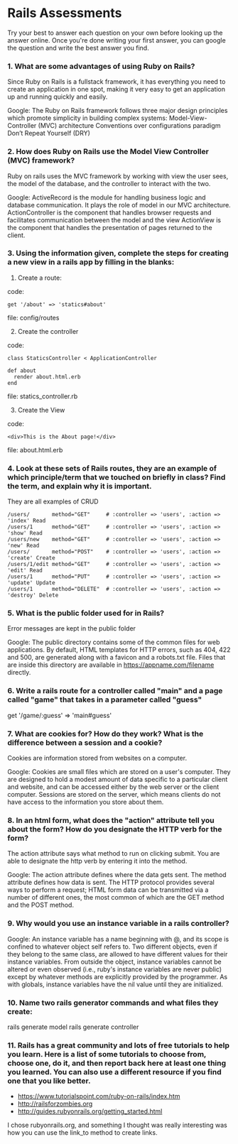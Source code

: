 # Rails Assessments

Try your best to answer each question on your own before looking up the answer online. Once you're done writing your first answer, you can google the question and write the best answer you find.

### 1. What are some advantages of using Ruby on Rails?

Since Ruby on Rails is a fullstack framework, it has everything you need to create an application in one spot, making it very easy to get an application up and running quickly and easily. 

Google: The Ruby on Rails framework follows three major design principles which promote simplicity in building complex systems:
Model-View-Controller (MVC) architecture
Conventions over configurations paradigm
Don’t Repeat Yourself (DRY)

### 2. How does Ruby on Rails use the Model View Controller (MVC) framework?

Ruby on rails uses the MVC framework by working with view the user sees, the model of the database, and the controller to interact with the two. 

Google: 
ActiveRecord is the module for handling business logic and database communication. It plays the role of model in our MVC architecture.
ActionController is the component that handles browser requests and facilitates communication between the model and the view
ActionView is the component that handles the presentation of pages returned to the client. 

### 3. Using the information given, complete the steps for creating a new view in a rails app by filling in the blanks:

  1. Create a route: 
  
  code: 
  ```
  get '/about' => 'statics#about' 
  ```
  file: config/routes
  
  2. Create the controller
  
  code: 
  ```
  class StaticsController < ApplicationController
  
  def about 
    render about.html.erb
  end
  ```
  
  file: statics_controller.rb
  
  3. Create the View
  
  code: 
  
  ```
  <div>This is the About page!</div>
  ```
  
  file: about.html.erb
  
  
### 4. Look at these sets of Rails routes, they are an example of which principle/term that we touched on briefly in class? Find the term, and explain why it is important. 

They are all examples of CRUD

```
/users/       method="GET"     # :controller => 'users', :action => 'index' Read
/users/1      method="GET"     # :controller => 'users', :action => 'show' Read
/users/new    method="GET"     # :controller => 'users', :action => 'new' Read
/users/       method="POST"    # :controller => 'users', :action => 'create' Create
/users/1/edit method="GET"     # :controller => 'users', :action => 'edit' Read
/users/1      method="PUT"     # :controller => 'users', :action => 'update' Update
/users/1      method="DELETE"  # :controller => 'users', :action => 'destroy' Delete
```

### 5. What is the public folder used for in Rails?

Error messages are kept in the public folder

Google: The public directory contains some of the common files for web applications. By default, HTML templates for HTTP errors, such as 404, 422 and 500, are generated along with a favicon and a robots.txt file. Files that are inside this directory are available in https://appname.com/filename directly.

### 6. Write a rails route for a controller called "main" and a page called "game" that takes in a parameter called "guess"

  get '/game/:guess' => 'main#guess'

### 7. What are cookies for? How do they work? What is the difference between a session and a cookie?

Cookies are information stored from websites on a computer.

Google: Cookies are small files which are stored on a user's computer. They are designed to hold a modest amount of data specific to a particular client and website, and can be accessed either by the web server or the client computer. Sessions are stored on the server, which means clients do not have access to the information you store about them.

### 8. In an html form, what does the "action" attribute tell you about the form?  How do you designate the HTTP verb for the form? 

The action attribute says what method to run on clicking submit. You are able to designate the http verb by entering it into the method. 

Google: 
The action attribute defines where the data gets sent.
The method attribute defines how data is sent. The HTTP protocol provides several ways to perform a request; HTML form data can be transmitted via a number of different ones, the most common of which are the GET method and the POST method.

### 9. Why would you use an instance variable in a rails controller?

Google: An instance variable has a name beginning with @, and its scope is confined to whatever object self refers to. Two different objects, even if they belong to the same class, are allowed to have different values for their instance variables. From outside the object, instance variables cannot be altered or even observed (i.e., ruby's instance variables are never public) except by whatever methods are explicitly provided by the programmer. As with globals, instance variables have the nil value until they are initialized.

### 10. Name two rails generator commands and what files they create:

rails generate model 
rails generate controller 

### 11. Rails has a great community and lots of free tutorials to help you learn. Here is a list of some tutorials to choose from, choose one, do it, and then report back here at least one thing you learned. You can also use a different resource if you find one that you like better. 

- https://www.tutorialspoint.com/ruby-on-rails/index.htm
- http://railsforzombies.org
- http://guides.rubyonrails.org/getting_started.html

I chose rubyonrails.org, and something I thought was really interesting was how you can use the link_to method to create links. 